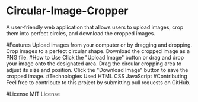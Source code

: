 # Circular-Image-Cropper
A user-friendly web application that allows users to upload images, crop them into perfect circles, and download the cropped images.

#Features
Upload images from your computer or by dragging and dropping.
Crop images to a perfect circular shape.
Download the cropped image as a PNG file.
#How to Use
Click the "Upload Image" button or drag and drop your image onto the designated area.
Drag the circular cropping area to adjust its size and position.
Click the "Download Image" button to save the cropped image.
#Technologies Used
HTML
CSS
JavaScript
#Contributing
Feel free to contribute to this project by submitting pull requests on GitHub.

#License
MIT License
